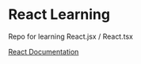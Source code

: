 # React Learning
 Repo for learning React.jsx / React.tsx

 <a href="https://react.dev/learn">React Documentation</a>
